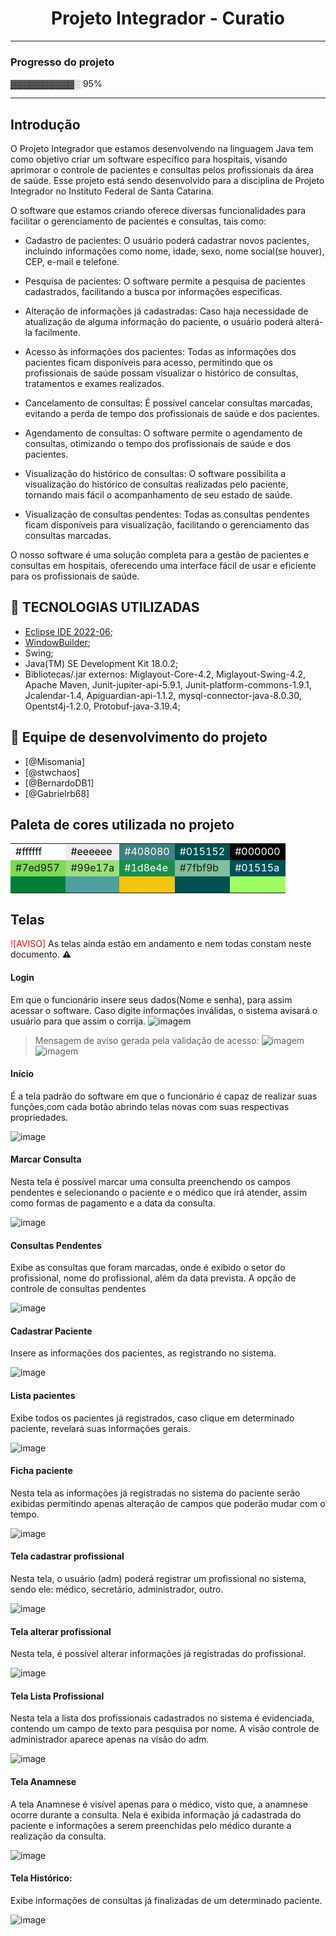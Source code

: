 
<h1 align="center"> Projeto Integrador - Curatio  </h1>


---
### Progresso do projeto
▓▓▓▓▓▓▓▓▓▓░ 95%



---

## Introdução
O Projeto Integrador que estamos desenvolvendo na linguagem Java tem como objetivo criar um software específico para hospitais, visando aprimorar o controle de pacientes e consultas pelos profissionais da área de saúde. Esse projeto está sendo desenvolvido para a disciplina de Projeto Integrador no Instituto Federal de Santa Catarina.

O software que estamos criando oferece diversas funcionalidades para facilitar o gerenciamento de pacientes e consultas, tais como:

 - Cadastro de pacientes: O usuário poderá cadastrar novos pacientes, incluindo informações como nome, idade, sexo, nome social(se houver), CEP, e-mail e telefone.

 - Pesquisa de pacientes: O software permite a pesquisa de pacientes cadastrados, facilitando a busca por informações específicas.

 - Alteração de informações já cadastradas: Caso haja necessidade de atualização de alguma informação do paciente, o usuário poderá alterá-la facilmente.

 - Acesso às informações dos pacientes: Todas as informações dos pacientes ficam disponíveis para acesso, permitindo que os profissionais de saúde possam visualizar o histórico de consultas, tratamentos e exames realizados.

 - Cancelamento de consultas: É possível cancelar consultas marcadas, evitando a perda de tempo dos profissionais de saúde e dos pacientes.

 - Agendamento de consultas: O software permite o agendamento de consultas, otimizando o tempo dos profissionais de saúde e dos pacientes.

 - Visualização do histórico de consultas: O software possibilita a visualização do histórico de consultas realizadas pelo paciente, tornando mais fácil o acompanhamento de seu estado de saúde.

 - Visualização de consultas pendentes: Todas as consultas pendentes ficam disponíveis para visualização, facilitando o gerenciamento das consultas marcadas.

O nosso software é uma solução completa para a gestão de pacientes e consultas em hospitais, oferecendo uma interface fácil de usar e eficiente para os profissionais de saúde.


## :wrench: TECNOLOGIAS UTILIZADAS

- [Eclipse IDE 2022-06](https://www.eclipse.org/downloads/);
- [WindowBuilder](https://www.eclipse.org/windowbuilder/);
- Swing;
- Java(TM) SE Development Kit 18.0.2; 
- Bibliotecas/.jar externos: Miglayout-Core-4.2, Miglayout-Swing-4.2, Apache Maven, Junit-jupiter-api-5.9.1, Junit-platform-commons-1.9.1, Jcalendar-1.4, Apiguardian-api-1.1.2, mysql-connector-java-8.0.30, Opentst4j-1.2.0, Protobuf-java-3.19.4;

## :busts_in_silhouette: Equipe de desenvolvimento do projeto
- [@Misomania]
- [@stwchaos]
- [@BernardoDB1]
- [@Gabrielrb68]

## Paleta de cores utilizada no projeto

<table>
  <tbody>
    <tr>
      <td style="background-color:#ffffff; color:#000000">#ffffff</td>
      <td style="background-color:#eeeeee; color:#000000">#eeeeee</td>
      <td style="background-color:#408080; color:#ffffff">#408080</td>
      <td style="background-color:#015152; color:#ffffff">#015152</td>
      <td style="background-color:#000000; color:#ffffff">#000000</td>
    </tr>
    <tr>
      <td style="background-color:#7ed957">#7ed957</td>
      <td style="background-color:#99e17a">#99e17a</td>
      <td style="background-color:#1d8e4e; color:#ffffff">#1d8e4e</td>
      <td style="background-color:#7fbf9b">#7fbf9b</td>
      <td style="background-color:#01515a; color:#ffffff">#01515a</td>
    </tr>
    <tr>
      <td style="background-color:#008037; color:#008037">#008037</td>
      <td style="background-color:#50a0a0; color:#50a0a0">#50a0a0</td>
      <td style="background-color:#f1c40f; color:#f1c40f">#f1c40f</td>
      <td style="background-color:#005151; color:#005151">#005151</td>
      <td style="background-color: #9eff62; color: #9eff62"> #9eff62</td>
    </tr>
  </tbody>
</table>



## Telas
<span style="color:red;">![AVISO]</span> As telas ainda estão em andamento e nem todas constam neste documento. :warning:

####  Login
  Em que o funcionário insere seus dados(Nome e senha), para assim acessar o software.
Caso digite informações inválidas, o sistema avisará o usuário para que assim o corrija.
  ![imagem](https://github.com/stwchaos/curatio/blob/main/imgMD/TelaInicial1.png)

> Mensagem de aviso gerada pela validação de acesso:
  ![imagem](https://github.com/stwchaos/curatio/blob/main/imgMD/TelaInicial2.png)
  ![imagem](https://github.com/stwchaos/curatio/blob/main/imgMD/TelaInicial3.png)

#### Início
É a tela padrão do software em que o funcionário é capaz de realizar suas funções,com cada botão abrindo telas novas com suas respectivas propriedades.

![image](https://github.com/stwchaos/curatio/blob/main/imgMD/TelaPadrao.png)


#### Marcar Consulta
Nesta tela é possível marcar uma consulta preenchendo os campos pendentes e selecionando o paciente e o médico que irá atender, assim como formas de pagamento e a data da consulta.
 
 ![image](https://github.com/stwchaos/curatio/blob/main/imgMD/TelaMarcarConsulta.png)

#### Consultas Pendentes
Exibe as consultas que foram marcadas, onde é exibido o setor do profissional, nome do profissional, além da data prevista. A opção de controle de consultas pendentes 

 ![image](https://github.com/stwchaos/curatio/blob/main/imgMD/TelaConsultaPendentes.png)


#### Cadastrar Paciente
  Insere as informações dos pacientes, as registrando no sistema.
  
![image](https://github.com/stwchaos/curatio/blob/main/imgMD/TelaCadastroPaciente.png)


#### Lista pacientes
Exibe todos os pacientes já registrados, caso clique em determinado paciente, revelará suas informações gerais.

![image](https://github.com/stwchaos/curatio/blob/main/imgMD/TelaListaPaciente.png)

#### Ficha paciente
Nesta tela as informações já registradas no sistema do paciente serão exibidas permitindo apenas alteração de campos que poderão mudar com o tempo.

![image](https://github.com/stwchaos/curatio/blob/main/imgMD/TelaFichaPacientes.png)


#### Tela cadastrar profissional
Nesta tela, o usuário (adm) poderá registrar um profissional no sistema, sendo ele: médico, secretário, administrador, outro.

![image](https://github.com/stwchaos/curatio/blob/main/imgMD/TelaCadastrarProfissional-Medico.png)


#### Tela alterar profissional
Nesta tela, é possível alterar informações já registradas do profissional.

![image](https://github.com/stwchaos/curatio/blob/main/imgMD/TelaAlterarProfissional.png)

#### Tela Lista Profissional
Nesta tela a lista dos profissionais cadastrados no sistema é evidenciada, contendo um campo de texto para pesquisa por nome. A visão controle de administrador aparece apenas na visão do adm.

![image](https://github.com/stwchaos/curatio/blob/main/imgMD/TelaListaProfissionais.png)


#### Tela Anamnese
A tela Anamnese é visível apenas para o médico, visto que, a anamnese ocorre durante a consulta. Nela é exibida informação já cadastrada do paciente e informações a serem preenchidas pelo médico durante a realização da consulta.

![image](https://github.com/stwchaos/curatio/blob/main/imgMD/TelaAnamnese.png)

#### Tela Histórico:
Exibe informações de consultas já finalizadas de um determinado paciente.

![image](https://github.com/stwchaos/curatio/blob/main/imgMD/TelaHistorico.png)

